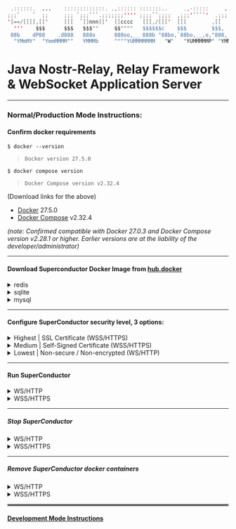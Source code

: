 ```java
 .::::::.  ...    :::::::::::::. .,:::::: :::::::..     .,-:::::     ...   :::.    :::.:::::::-.   ...    :::  .,-:::::::::::::::::   ...    :::::::..
;;;`    `  ;;     ;;; `;;;```.;;;;;;;'''' ;;;;``;;;;  ,;;;'````'  .;;;;;;;.`;;;;,  `;;; ;;,   `';, ;;     ;;;,;;;'````';;;;;;;;''''.;;;;;;;. ;;;;``;;;;
'[==/[[[[,[['     [[[  `]]nnn]]'  [[cccc   [[[,/[[['  [[[        ,[[     \[[,[[[[[. '[[ `[[     [[[['     [[[[[[            [[    ,[[     \[[,[[[,/[[['
  '''    $$$      $$$   $$$""     $$""""   $$$$$$c    $$$        $$$,     $$$$$$ "Y$c$$  $$,    $$$$      $$$$$$            $$    $$$,     $$$$$$$$$c
 88b    dP88    .d888   888o      888oo,__ 888b "88bo,`88bo,__,o,"888,_ _,88P888    Y88  888_,o8P'88    .d888`88bo,__,o,    88,   "888,_ _,88P888b "88bo,
  "YMmMY"  "YmmMMMM""   YMMMb     """"YUMMMMMMM   "W"   "YUMMMMMP" "YMMMMMP" MMM     YM  MMMMP"`   "YmmMMMM""  "YUMMMMMP"   MMM     "YMMMMMP" MMMM   "W"
```
# Java Nostr-Relay, Relay Framework & WebSocket Application Server

----

### Normal/Production Mode Instructions:
#### Confirm docker requirements

    $ docker --version
>     Docker version 27.5.0
    $ docker compose version
>     Docker Compose version v2.32.4

(Download links for the above)
- [Docker](https://hub.docker.com/_/docker) 27.5.0
- [Docker Compose](https://docs.docker.com/compose/install/) v2.32.4

_(note: Confirmed compatible with Docker 27.0.3 and Docker Compose version v2.28.1 or higher.  Earlier versions are at the liability of the developer/administrator)_

----

#### Download Superconductor Docker Image from [hub.docker](https://hub.docker.com/repository/docker/avlo/superconductor/tags)

<details>
  <summary>redis</summary>  

      $ docker pull avlo/superconductor-app-redis:1.16.0
</details>
<details>
  <summary>sqlite</summary>  

      $ docker pull avlo/superconductor-app-sqlite:1.16.0
</details>
<details>
  <summary>mysql</summary>  

      $ docker pull avlo/superconductor-app-mysql:1.16.0
</details>

----

#### Configure SuperConductor security level, 3 options:

<details>
  <summary>Highest | SSL Certificate (WSS/HTTPS)</summary>
  <ul>
    <li><a href="https://www.websitebuilderexpert.com/building-websites/how-to-get-an-ssl-certificate/">Obtain</a> an SSL certificate</li>
    <li><a href="https://www.baeldung.com/java-import-cer-certificate-into-keystore">Install</a> the certificate</li>
    <li>Download <a href="superconductor/redis/src/main/resources/application-prod_wss.properties">application-prod_wss.properties</a> file & configure <a href="superconductor/redis/src/main/resources/application-prod_wss.properties"> SSL settings</a></li>
    <li>Download <a href="superconductor/redis/docker-compose-prod_wss.yml">docker-compose-prod_wss.yml</a> file <i>(and optionally <a href="superconductor/redis/docker-compose-prod_wss.yml">edit relevant parameters</a> as applicable)</i></li>
  </ul>
</details>

<details>
  <summary>Medium | Self-Signed Certificate (WSS/HTTPS)</summary>
  <ul>
    <li><a href="https://www.baeldung.com/openssl-self-signed-cert">Create </a>a Self-Signed Certificate</li>
	<li><a href="https://www.baeldung.com/java-import-cer-certificate-into-keystore">Install</a> the certificate</li>
	<li>Download <a href="superconductor/redis/src/main/resources/application-prod_wss.properties">application-prod_wss.properties</a> file & configure <a href="superconductor/redis/src/main/resources/application-prod_wss.properties"> SSL settings</a></li>
    <li>Download <a href="superconductor/redis/docker-compose-prod_wss.yml">docker-compose-prod_wss.yml</a> file <i>(and optionally <a href="superconductor/redis/docker-compose-prod_wss.yml">edit relevant parameters</a> as applicable)</i></li>
  </ul>
</details> 

<details>
  <summary>Lowest | Non-secure / Non-encrypted (WS/HTTP)</summary>
  <ul>
    <li>Security-related configuration(s) not required</li>
    <li>Download <a href="superconductor/redis/docker-compose-prod_ws.yml">docker-compose-prod_ws.yml</a> file <i>(and optionally <a href="superconductor/redis/docker-compose-prod_ws.yml">edit relevant parameters</a> as applicable)</i></li>
  </ul>
</details>

----

#### Run SuperConductor

<details><summary>WS/HTTP</summary>
    <blockquote>

###### [relay security keys](superconductor/redis/src/main/resources/application-prod_ws.properties?plain=1#L4-L5) required

</blockquote>
    <blockquote>
        <details><summary>redis</summary>
            <blockquote>

###### run without logging:

    $ docker compose -f superconductor/redis/docker-compose-prod_ws.yml up 

###### run with container logging displayed to console:

    $ docker compose -f superconductor/redis/docker-compose-prod_ws.yml up --abort-on-container-failure --attach-dependencies

###### run with docker logging displayed to console:

    $ docker compose -f superconductor/redis/docker-compose-prod_ws.yml up -d && dcls | grep 'superconductor-app-redis' | awk '{print $1}' | xargs docker logs -f
</blockquote>
        </details>
        <details><summary>sqlite</summary>
            <blockquote>

###### run without logging:

    $ docker compose -f superconductor/sqlite/docker-compose-prod_ws.yml up 

###### run with container logging displayed to console:

    $ docker compose -f superconductor/sqlite/docker-compose-prod_ws.yml up --abort-on-container-failure --attach-dependencies

###### run with docker logging displayed to console:

    $ docker compose -f superconductor/sqlite/docker-compose-prod_ws.yml up -d && dcls | grep 'superconductor-app-sqlite' | awk '{print $1}' | xargs docker logs -f

</blockquote>
        </details>
        <details><summary>mysql</summary>
            <blockquote>

###### run without logging:

    $ docker compose -f superconductor/mysql/docker-compose-prod_ws.yml up 

###### run with container logging displayed to console:

    $ docker compose -f superconductor/mysql/docker-compose-prod_ws.yml up --abort-on-container-failure --attach-dependencies

###### run with docker logging displayed to console:

    $ docker compose -f superconductor/mysql/docker-compose-prod_ws.yml up -d && dcls | grep 'superconductor-app-mysql' | awk '{print $1}' | xargs docker logs -f

</blockquote>
        </details>
    </blockquote>
</details>

<details><summary>WSS/HTTPS</summary>
    <blockquote>

###### [relay security keys](superconductor/redis/src/main/resources/application-prod_wss.properties?plain=1#L4-L5) required & [superconductor/docker-compose-prod_wss.yml](superconductor/docker-compose-prod_wss.yml?plain=1#L10,L32,L36-L37) parameters as applicable
</blockquote>
    <blockquote>
        <details><summary>redis</summary>
            <blockquote>

###### run without logging:

    $ docker compose -f superconductor/redis/docker-compose-prod_wss.yml up 

###### run with container logging displayed to console:

    $ docker compose -f superconductor/redis/docker-compose-prod_wss.yml up --abort-on-container-failure --attach-dependencies

###### run with docker logging displayed to console:

    $ docker compose -f superconductor/redis/docker-compose-prod_wss.yml up -d && dcls | grep 'superconductor-app-redis' | awk '{print $1}' | xargs docker logs -f
</blockquote>
        </details>
        <details><summary>sqlite</summary>
            <blockquote>

###### run without logging:

    $ docker compose -f superconductor/sqlite/docker-compose-prod_wss.yml up 

###### run with container logging displayed to console:

    $ docker compose -f superconductor/sqlite/docker-compose-prod_wss.yml up --abort-on-container-failure --attach-dependencies

###### run with docker logging displayed to console:

    $ docker compose -f superconductor/sqlite/docker-compose-prod_wss.yml up -d && dcls | grep 'superconductor-app-sqlite' | awk '{print $1}' | xargs docker logs -f

</blockquote>
        </details>
        <details><summary>mysql</summary>
            <blockquote>

###### run without logging:

    $ docker compose -f superconductor/mysql/docker-compose-prod_wss.yml up 

###### run with container logging displayed to console:

    $ docker compose -f superconductor/mysql/docker-compose-prod_wss.yml up --abort-on-container-failure --attach-dependencies

###### run with docker logging displayed to console:

    $ docker compose -f superconductor/mysql/docker-compose-prod_wss.yml up -d && dcls | grep 'superconductor-app-mysql' | awk '{print $1}' | xargs docker logs -f

</blockquote>
        </details>
    </blockquote>
</details>

----

##### Stop SuperConductor

<details><summary>WS/HTTP</summary>
    <blockquote>
        <details><summary>redis</summary>
            <blockquote>

    $ docker compose -f superconductor/redis/docker-compose-prod_ws.yml stop 
</blockquote>
        </details>
        <details><summary>sqlite</summary>
            <blockquote>

    $ docker compose -f superconductor/sqlite/docker-compose-prod_ws.yml stop 
</blockquote>
        </details>
        <details><summary>mysql</summary>
            <blockquote>

    $ docker compose -f superconductor/mysql/docker-compose-prod_ws.yml stop 
</blockquote>
        </details>
    </blockquote>
</details>

<details><summary>WSS/HTTPS</summary>
    <blockquote>
        <details><summary>redis</summary>
            <blockquote>

    $ docker compose -f superconductor/redis/docker-compose-prod_wss.yml stop 
</blockquote>
        </details>
        <details><summary>sqlite</summary>
            <blockquote>

    $ docker compose -f superconductor/sqlite/docker-compose-prod_wss.yml stop 
</blockquote>
        </details>
        <details><summary>mysql</summary>
            <blockquote>

    $ docker compose -f superconductor/mysql/docker-compose-prod_wss.yml stop 
</blockquote>
        </details>
    </blockquote>
</details>

----  

##### Remove SuperConductor docker containers

<details><summary>WS/HTTP</summary>
    <blockquote>
        <details><summary>redis</summary>
            <blockquote>

    $ docker compose -f superconductor/redis/docker-compose-prod_ws.yml down --remove-orphans
</blockquote>
        </details>
        <details><summary>sqlite</summary>
            <blockquote>

    $ docker compose -f superconductor/sqlite/docker-compose-prod_ws.yml down --remove-orphans

</blockquote>
        </details>
        <details><summary>mysql</summary>
            <blockquote>

    $ docker compose -f superconductor/mysql/docker-compose-prod_ws.yml down --remove-orphans

</blockquote>
        </details>
    </blockquote>
</details>

<details><summary>WSS/HTTPS</summary>
    <blockquote>
        <details><summary>redis</summary>
            <blockquote>

    $ docker compose -f superconductor/redis/docker-compose-prod_wss.yml down --remove-orphans
</blockquote>
        </details>
        <details><summary>sqlite</summary>
            <blockquote>

    $ docker compose -f superconductor/sqlite/docker-compose-prod_wss.yml down --remove-orphans

</blockquote>
        </details>
        <details><summary>mysql</summary>
            <blockquote>

    $ docker compose -f superconductor/mysql/docker-compose-prod_wss.yml down --remove-orphans

</blockquote>
        </details>
    </blockquote>
</details>  

<hr style="border:2px solid grey">

#### [Development Mode Instructions](DEVELOPMENT.md)
